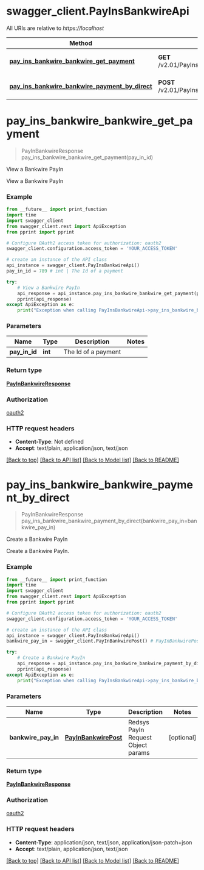 # swagger_client.PayInsBankwireApi

All URIs are relative to *https://localhost*

Method | HTTP request | Description
------------- | ------------- | -------------
[**pay_ins_bankwire_bankwire_get_payment**](PayInsBankwireApi.md#pay_ins_bankwire_bankwire_get_payment) | **GET** /v2.01/PayInsBankwire/payments/{PayInId} | View a Bankwire PayIn
[**pay_ins_bankwire_bankwire_payment_by_direct**](PayInsBankwireApi.md#pay_ins_bankwire_bankwire_payment_by_direct) | **POST** /v2.01/PayInsBankwire/payments/direct | Create a Bankwire PayIn


# **pay_ins_bankwire_bankwire_get_payment**
> PayInBankwireResponse pay_ins_bankwire_bankwire_get_payment(pay_in_id)

View a Bankwire PayIn

View a Bankwire PayIn

### Example 
```python
from __future__ import print_function
import time
import swagger_client
from swagger_client.rest import ApiException
from pprint import pprint

# Configure OAuth2 access token for authorization: oauth2
swagger_client.configuration.access_token = 'YOUR_ACCESS_TOKEN'

# create an instance of the API class
api_instance = swagger_client.PayInsBankwireApi()
pay_in_id = 789 # int | The Id of a payment

try: 
    # View a Bankwire PayIn
    api_response = api_instance.pay_ins_bankwire_bankwire_get_payment(pay_in_id)
    pprint(api_response)
except ApiException as e:
    print("Exception when calling PayInsBankwireApi->pay_ins_bankwire_bankwire_get_payment: %s\n" % e)
```

### Parameters

Name | Type | Description  | Notes
------------- | ------------- | ------------- | -------------
 **pay_in_id** | **int**| The Id of a payment | 

### Return type

[**PayInBankwireResponse**](PayInBankwireResponse.md)

### Authorization

[oauth2](../README.md#oauth2)

### HTTP request headers

 - **Content-Type**: Not defined
 - **Accept**: text/plain, application/json, text/json

[[Back to top]](#) [[Back to API list]](../README.md#documentation-for-api-endpoints) [[Back to Model list]](../README.md#documentation-for-models) [[Back to README]](../README.md)

# **pay_ins_bankwire_bankwire_payment_by_direct**
> PayInBankwireResponse pay_ins_bankwire_bankwire_payment_by_direct(bankwire_pay_in=bankwire_pay_in)

Create a Bankwire PayIn

Create a Bankwire PayIn.

### Example 
```python
from __future__ import print_function
import time
import swagger_client
from swagger_client.rest import ApiException
from pprint import pprint

# Configure OAuth2 access token for authorization: oauth2
swagger_client.configuration.access_token = 'YOUR_ACCESS_TOKEN'

# create an instance of the API class
api_instance = swagger_client.PayInsBankwireApi()
bankwire_pay_in = swagger_client.PayInBankwirePost() # PayInBankwirePost | Redsys PayIn Request Object params (optional)

try: 
    # Create a Bankwire PayIn
    api_response = api_instance.pay_ins_bankwire_bankwire_payment_by_direct(bankwire_pay_in=bankwire_pay_in)
    pprint(api_response)
except ApiException as e:
    print("Exception when calling PayInsBankwireApi->pay_ins_bankwire_bankwire_payment_by_direct: %s\n" % e)
```

### Parameters

Name | Type | Description  | Notes
------------- | ------------- | ------------- | -------------
 **bankwire_pay_in** | [**PayInBankwirePost**](PayInBankwirePost.md)| Redsys PayIn Request Object params | [optional] 

### Return type

[**PayInBankwireResponse**](PayInBankwireResponse.md)

### Authorization

[oauth2](../README.md#oauth2)

### HTTP request headers

 - **Content-Type**: application/json, text/json, application/json-patch+json
 - **Accept**: text/plain, application/json, text/json

[[Back to top]](#) [[Back to API list]](../README.md#documentation-for-api-endpoints) [[Back to Model list]](../README.md#documentation-for-models) [[Back to README]](../README.md)


